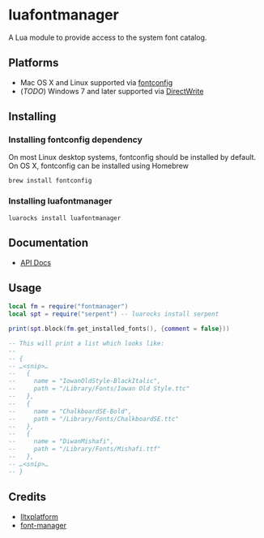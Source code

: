 # luafontmanager

A Lua module to provide access to the system font catalog.

## Platforms
* Mac OS X and Linux supported via [fontconfig](http://www.freedesktop.org/software/fontconfig)
* (_TODO_) Windows 7 and later supported via [DirectWrite](http://msdn.microsoft.com/en-us/library/windows/desktop/dd368038(v=vs.85).aspx)

## Installing

### Installing fontconfig dependency

On most Linux desktop systems, fontconfig should be installed by default. On OS X, fontconfig can be installed using Homebrew

```
brew install fontconfig
```

### Installing luafontmanager

```
luarocks install luafontmanager
```

## Documentation
* [API Docs](https://deepakjois.github.io/luafontmanager/)

## Usage

```lua
local fm = require("fontmanager")
local spt = require("serpent") -- luarocks install serpent

print(spt.block(fm.get_installed_fonts(), {comment = false}))

-- This will print a list which looks like:
--
-- {
-- …<snip>…
--   {
--     name = "IowanOldStyle-BlackItalic",
--     path = "/Library/Fonts/Iowan Old Style.ttc"
--   },
--   {
--     name = "ChalkboardSE-Bold",
--     path = "/Library/Fonts/ChalkboardSE.ttc"
--   },
--   {
--     name = "DiwanMishafi",
--     path = "/Library/Fonts/Mishafi.ttf"
--   },
-- …<snip>…
-- }
```

## Credits
* [lltxplatform](https://github.com/phst/lltxplatform)
* [font-manager](https://github.com/devongovett/font-manager)
